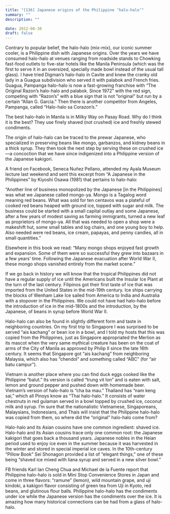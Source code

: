 ```yaml
---
title: "[136] Japanese origins of the Philippine ‘halo-halo’"
summary: ""
description: ""

date: 2012-08-30
draft: false
---
```


Contrary to popular belief, the halo-halo (mix-mix), our iconic summer cooler, is a Philippine dish with Japanese origins. Over the years we have consumed halo-halo at venues ranging from roadside stands to Chowking fast-food outlets to five-star hotels like the Manila Peninsula (which was the first to serve it in an oversized, specially made bowl instead of the usual tall glass). I have tried Digman’s halo-halo in Cavite and knew the cranky old lady in a Guagua subdivision who served it with palabok and French fries. Guagua, Pampanga halo-halo is now a fast-growing franchise with “The Original Razon’s halo-halo and palabok. Since 1972” with the red sign, competing with “Razon’s” with a blue sign that is not “original” but run by a certain “Allan G. Garcia.” Then there is another competitor from Angeles, Pampanga, called “Halo-halo sa Corazon’s.”

The best halo-halo in Manila is in Milky Way on Pasay Road. Why do I think it is the best? They use finely shaved (not crushed) ice and freshly stewed condiments.

The origin of halo-halo can be traced to the prewar Japanese, who specialized in preserving beans like mongo, garbanzos, and kidney beans in a thick syrup. They then took the next step by serving these on crushed ice—a concoction that we have since indigenized into a Philippine version of the Japanese kakigori.

A friend on Facebook, Seneca Nuñez Pellano, attended my Ayala Museum lecture last weekend and sent this excerpt from “A Japanese in the Philippines” by Kiyoshi Osawa (1981) that pertains to halo-halo:

“Another line of business monopolized by the Japanese [in the Philippines] was what we Japanese called mongo-ya. Mongo is a Tagalog word meaning red beans. What was sold for ten centavos was a plateful of cooked red beans heaped with ground ice, topped with sugar and milk. The business could be started with a small capital outlay and some Japanese, after a few years of modest saving as farming immigrants, turned a new leaf as proprietors of mongo-ya. All that was needed to open a shop were a makeshift hut, some small tables and log chairs, and one young boy to help. Also needed were red beans, ice cream, papayas, and penny candies, all in small quantities.”

Elsewhere in this book we read: “Many mongo shops enjoyed fast growth and expansion. Some of them were so successful they grew into bazaars in a few years’ time. Following the Japanese evacuation after World War II, these mongo shops vanished entirely from the market scene.”

If we go back in history we will know that the tropical Philippines did not have a regular supply of ice until the Americans built the Insular Ice Plant at the turn of the last century. Filipinos got their first taste of ice that was imported from the United States in the mid-19th century. Ice ships carrying the blocks of Wenham Lake Ice sailed from America to India and Australia with a stopover in the Philippines. We could not have had halo-halo before the introduction of ice in the mid-1800s and the introduction, by the Japanese, of beans in syrup before World War II.

Halo-halo can also be found in slightly different form and taste in neighboring countries. On my first trip to Singapore I was surprised to be served “ais kachang” or bean ice in a bowl, and I told my hosts that this was copied from the Philippines, just as Singapore appropriated the Merlion as its mascot when the very same mythical creature has been on the coat of arms of the City of Manila as approved by Philip II since the late 16th century. It seems that Singapore got “ais kachang” from neighboring Malaysia, which also has “chendol” and something called “ABC” (for “air batu campur”).

Vietnam is another place where you can find duck eggs cooked like the Philippine “balut.” Its version is called “trung  vit  lon” and is eaten with salt, lemon and ground pepper and pushed down with homemade beer. Vietnam’s version of  halo-halo  is “cha  ba  mau.” Thailand has “nam  keng  sai,” which all Pinoys know as “Thai halo-halo.” It consists of water chestnuts in red gulaman served in a bowl topped by crushed ice, coconut milk and syrup. I’m sure that the nationalistic Vietnamese, Singaporeans, Malaysians, Indonesians, and Thais will insist that the Philippine halo-halo was copied from them, so where did the “original” halo-halo come from?

Halo-halo  and its Asian cousins have one common ingredient: shaved ice. Halo-halo  and its Asian cousins trace only one common root: the Japanese  kakigori  that goes back a thousand years. Japanese nobles in the Heian period used to enjoy ice even in the summer because it was harvested in the winter and stored in special imperial ice caves. In the 10th-century “Pillow Book” Sei Shonagon provided a list of “elegant things,” one of these being “shaved ice mixed with liana syrup and served in a new silver bowl.”

FB friends Karl Ian Cheng Chua and Michael de la Fuente report that Philippine  halo-halo  is sold in Mini Stop Convenience Stores in Japan and come in three flavors: “ramune” (lemon), wild mountain grape, and  uji kindoki, a  kakigori  flavor consisting of green tea from Uji in Kyoto, red beans, and glutinous flour balls. Philippine  halo-halo  has the condiments under ice while the Japanese version has the condiments over the ice. It is amazing how many historical connections can be had from a glass of  halo-halo.
